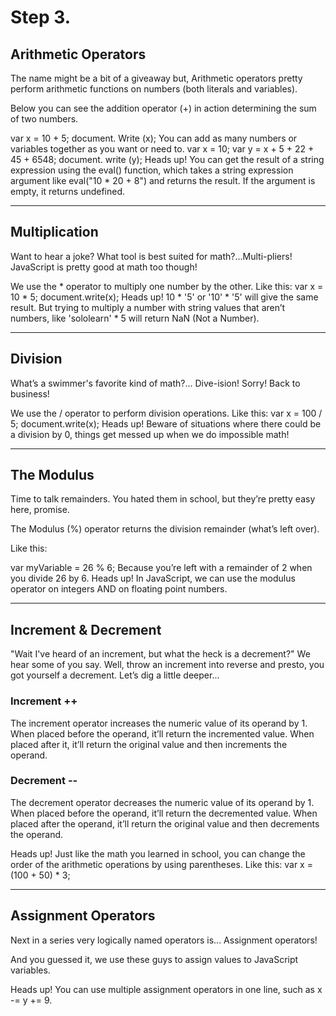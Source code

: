 # Step 3. #

## Arithmetic Operators ##

The name might be a bit of a giveaway but, Arithmetic operators pretty perform arithmetic functions on numbers (both literals and variables).

Below you can see the addition operator (+) in action determining the sum of two numbers.

var x = 10 + 5; 
document. Write (x); 
You can add as many numbers or variables together as you want or need to.
var x = 10; 
var y = x + 5 + 22 + 45 + 6548; 
document. write (y); 
Heads up!
You can get the result of a string expression using the eval() function, which takes a string expression argument like eval("10 * 20 + 8") and returns the result. If the argument is empty, it returns undefined.

---
## Multiplication ##

Want to hear a joke?
What tool is best suited for math?...Multi-pliers!
JavaScript is pretty good at math too though!

We use the * operator to multiply one number by the other.
Like this:
var x = 10 * 5; 
document.write(x); 
Heads up!
10 * '5' or '10' * '5' will give the same result. But trying to multiply a number with string values that aren’t numbers, like 'sololearn' * 5 will return NaN (Not a Number).

---
## Division ##

What’s a swimmer's favorite kind of math?... Dive-ision!
Sorry! Back to business!

We use the / operator to perform division operations.
Like this:
var x = 100 / 5; 
document.write(x); 
Heads up!
Beware of situations where there could be a division by 0, things get messed up when we do impossible math!

---
## The Modulus ##

Time to talk remainders. You hated them in school, but they’re pretty easy here, promise.

The Modulus (%) operator returns the division remainder (what’s left over).

Like this:

var myVariable = 26 % 6; 
Because you’re left with a remainder of 2 when you divide 26 by 6.
Heads up!
In JavaScript, we can use the modulus operator on integers AND on floating point numbers.

---
## Increment & Decrement ##

"Wait I've heard of an increment, but what the heck is a decrement?" We hear some of you say. Well, throw an increment into reverse and presto, you got yourself a decrement. Let’s dig a little deeper...

### Increment ++ ###
The increment operator increases the numeric value of its operand by 1. When placed before the operand, it’ll return the incremented value. When placed after it, it’ll return the original value and then increments the operand.

### Decrement -- ###
The decrement operator decreases the numeric value of its operand by 1. When placed before the operand, it’ll return the decremented value. When placed after the operand, it’ll return the original value and then decrements the operand.


Heads up!
Just like the math you learned in school, you can change the order of the arithmetic operations by using parentheses.
Like this: var x = (100 + 50) * 3;

---
## Assignment Operators ##

Next in a series very logically named operators is...
Assignment operators!

And you guessed it, we use these guys to assign values to JavaScript variables.

Heads up!
You can use multiple assignment operators in one line, such as x -= y += 9.


